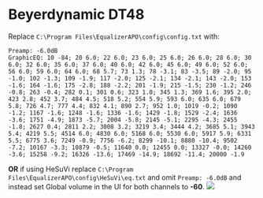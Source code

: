 # Beyerdynamic DT48
Replace `C:\Program Files\EqualizerAPO\config\config.txt` with:
```
Preamp: -6.0dB
GraphicEQ: 10 -84; 20 6.0; 22 6.0; 23 6.0; 25 6.0; 26 6.0; 28 6.0; 30 6.0; 32 6.0; 35 6.0; 37 6.0; 40 6.0; 42 6.0; 45 6.0; 49 6.0; 52 6.0; 56 6.0; 59 6.0; 64 6.0; 68 5.7; 73 1.3; 78 -3.1; 83 -3.5; 89 -2.0; 95 -1.0; 102 -1.3; 109 -1.9; 117 -2.0; 125 -2.1; 134 -2.1; 143 -2.0; 153 -1.6; 164 -1.6; 175 -2.8; 188 -2.2; 201 -1.9; 215 -1.5; 230 -1.2; 246 -0.8; 263 -0.4; 282 0.1; 301 0.6; 323 1.0; 345 1.3; 369 1.6; 395 2.0; 423 2.8; 452 3.7; 484 4.5; 518 5.2; 554 5.9; 593 6.0; 635 6.0; 679 5.8; 726 4.7; 777 4.4; 832 4.1; 890 2.7; 952 1.0; 1019 -0.2; 1090 -1.2; 1167 -1.6; 1248 -1.6; 1336 -1.6; 1429 -1.8; 1529 -2.4; 1636 -3.6; 1751 -4.9; 1873 -5.7; 2004 -5.8; 2145 -5.1; 2295 -4.3; 2455 -1.8; 2627 0.4; 2811 2.2; 3008 3.2; 3219 3.4; 3444 4.2; 3685 5.1; 3943 5.4; 4219 5.5; 4514 6.0; 4830 6.0; 5168 6.0; 5530 6.0; 5917 5.9; 6331 5.5; 6775 3.6; 7249 -0.9; 7756 -6.2; 8299 -10.1; 8880 -10.4; 9502 -7.2; 10167 -3.3; 10879 -0.5; 11640 0.0; 12455 0.0; 13327 -0.0; 14260 -3.6; 15258 -9.2; 16326 -13.6; 17469 -14.9; 18692 -11.4; 20000 -1.9
```
**OR** if using HeSuVi replace `C:\Program Files\EqualizerAPO\config\HeSuVi\eq.txt` and omit `Preamp: -6.0dB` and instead set Global volume in the UI for both channels to **-60**.
![](https://raw.githubusercontent.com/jaakkopasanen/AutoEq/master/results/Sonoma%20Model%20One/innerfidelity/onear/Beyerdynamic%20DT48/Beyerdynamic%20DT48.png)